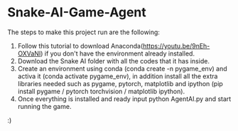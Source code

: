 # Snake-AI-Game-Agent

The steps to make this project run are the following:
1. Follow this tutorial to download Anaconda(https://youtu.be/9nEh-OXVaNI) if you don't have the environment already installed.
2. Download the Snake AI folder with all the codes that it has inside.
3. Create an environment using conda (conda create -n pygame_env) and activa it (conda activate pygame_env), in addition install all the extra libraries needed such as pygame, pytorch, matplotlib and ipython (pip install pygame / pytorch torchvision / matplotlib ipython).
4. Once everything is installed and ready input python AgentAI.py and start running the game.


:)
